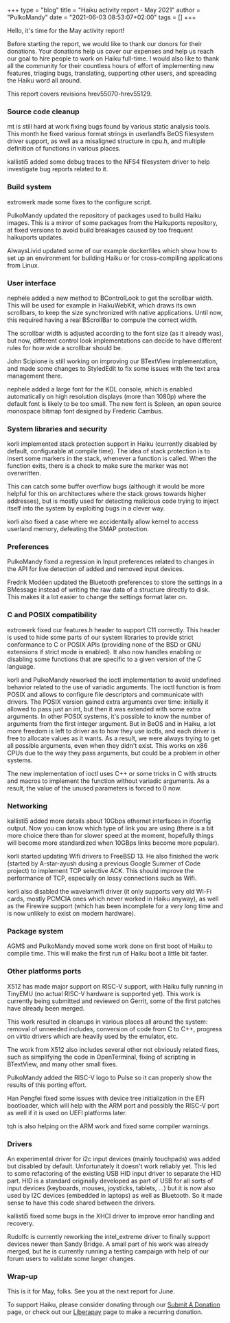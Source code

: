 +++
type = "blog"
title = "Haiku activity report - May 2021"
author = "PulkoMandy"
date = "2021-06-03 08:53:07+02:00"
tags = []
+++

Hello, it's time for the May activity report!

Before starting the report, we would like to thank our donors for their donations. Your donations help us cover our expenses and help us reach our goal to hire people to work on Haiku full-time. I would also like to thank all the community for their countless hours of effort of implementing new features, triaging bugs, translating, supporting other users, and spreading the Haiku word all around.

This report covers revisions hrev55070-hrev55129.

<h3>Source code cleanup</h3>

mt is still hard at work fixing bugs found by various static analysis tools.
This month he fixed various format strings in userlandfs BeOS filesystem driver support, as well as a misaligned structure in cpu.h, and multiple definition of functions in various places.

kallisti5 added some debug traces to the NFS4 filesystem driver to help investigate bug reports related to it.

<h3>Build system</h3>

extrowerk made some fixes to the configure script.

PulkoMandy updated the repository of packages used to build Haiku images. This is a mirror of some packages from the Haikuports repository, at fixed versions to avoid build breakages caused by too frequent haikuports updates.

AlwaysLivid updated some of our example dockerfiles which show how to set up an environment for building Haiku or for cross-compiling applications from Linux.

<h3>User interface</h3>

nephele added a new method to BControlLook to get the scrollbar width. This will be used for example in HaikuWebKit, which draws its own scrollbars, to keep the size synchronized with native applications. Until now, this required having a real BScrollBar to compute the correct width.

The scrollbar width is adjusted according to the font size (as it already was), but now, different control look implementations can decide to have different rules for how wide a scrollbar should be.

John Scipione is still working on improving our BTextView implementation, and made some changes to StyledEdit to fix some issues with the text area management there.

nephele added a large font for the KDL console, which is enabled automatically on high resolution displays (more than 1080p) where the default font is likely to be too small. The new font is Spleen, an open source monospace bitmap font designed by Frederic Cambus.

<h3>System libraries and security</h3>

korli implemented stack protection support in Haiku (currently disabled by default, configurable at compile time). The idea of stack protection is to insert some markers in the stack, whenever a function is called. When the function exits, there is a check to make sure the marker was not overwritten.

This can catch some buffer overflow bugs (although it would be more helpful for this on architectures where the stack grows towards higher addresses), but is mostly used for detecting malicious code trying to inject itself into the system by exploiting bugs in a clever way.

korli also fixed a case where we accidentally allow kernel to access userland memory, defeating the SMAP protection.

<h3>Preferences</h3>

PulkoMandy fixed a regression in Input preferences related to changes in the API for live detection of added and removed input devices.

Fredrik Modéen updated the Bluetooth preferences to store the settings in a BMessage instead of writing the raw data of a structure directly to disk. This makes it a lot easier to change the settings format later on.

<h3>C and POSIX compatibility</h3>

extrowerk fixed our features.h header to support C11 correctly. This header is used to hide some parts of our system libraries to provide strict conformance to C or POSIX APIs (providing none of the BSD or GNU extensions if strict mode is enabled). It also now handles enabling or disabling some functions that are specific to a given version of the C language.

korli and PulkoMandy reworked the ioctl implementation to avoid undefined behavior related to the use of variadic arguments. The ioctl function is from POSIX and allows to configure file descriptors and communicate with drivers. The POSIX version gained extra arguments over time: initially it allowed to pass just an int, but then it was extended with some extra arguments. In other POSIX systems, it's possible to know the number of arguments from the first integer argument. But in BeOS and in Haiku, a lot more freedom is left to driver as to how they use ioctls, and each driver is free to allocate values as it wants. As a result, we were always trying to get all possible arguments, even when they didn't exist. This works on x86 CPUs due to the way they pass arguments, but could be a problem in other systems.

The new implementation of ioctl uses C++ or some tricks in C with structs and macros to implement the function without variadic arguments. As a result, the value of the unused parameters is forced to 0 now.

<h3>Networking</h3>

kallisti5 added more details about 10Gbps ethernet interfaces in ifconfig output. Now you can know which type of link you are using (there is a bit more choice there than for slower speed at the moment, hopefully things will become more standardized when 10GBps links become more popular).

korli started updating Wifi drivers to FreeBSD 13. He also finished the work (started by A-star-ayush dusing a previous Google Summer of Code project) to implement TCP selective ACK. This should improve the performance of TCP, especially on lossy connections such as Wifi.

korli also disabled the wavelanwifi driver (it only supports very old Wi-Fi cards, mostly PCMCIA ones which never worked in Haiku anyway), as well as the Firewire support (which has been incomplete for a very long time and is now unlikely to exist on modern hardware).

<h3>Package system</h3>

AGMS and PulkoMandy moved some work done on first boot of Haiku to compile time. This will make the first run of Haiku boot a little bit faster.

<h3>Other platforms ports</h3>

X512 has made major support on RISC-V support, with Haiku fully running in TinyEMU (no actual RISC-V hardware is supported yet). This work is currently being submitted and reviewed on Gerrit, some of the first patches have already been merged.

This work resulted in cleanups in various places all around the system: removal of unneeded includes, conversion of code from C to C++, progress on virtio drivers which are heavily used by the emulator, etc.

The work from X512 also includes several other not obviously related fixes, such as simplifying the code in OpenTerminal, fixing of scripting in BTextView, and many other small fixes.

PulkoMandy added the RISC-V logo to Pulse so it can properly show the results of this porting effort.

Han Pengfei fixed some issues with device tree initialization in the EFI bootloader, which will help with the ARM port and possibly the RISC-V port as well if it is used on UEFI platforms later.

tqh is also helping on the ARM work and fixed some compiler warnings.

<h3>Drivers</h3>

An experimental driver for i2c input devices (mainly touchpads) was added but disabled by default. Unfortunately it doesn't work reliably yet. This led to some refactoring of the existing USB HID input driver to separate the HID part. HID is a standard originally developed as part of USB for all sorts of input devices (keyboards, mouses, joysticks, tablets, ...) but it is now also used by I2C devices (embedded in laptops) as well as Bluetooth. So it made sense to have this code shared between the drivers.

kallisti5 fixed some bugs in the XHCI driver to improve error handling and recovery.

Rudolfc is currently reworking the intel_extreme driver to finally support devices newer than Sandy Bridge. A small part of his work was already merged, but he is currently running a testing campaign with help of our forum users to validate some larger changes.

<h3>Wrap-up</h3>

This is it for May, folks. See you at the next report for June.

To support Haiku, please consider donating through our <a href="https://www.haiku-inc.org/donate/">Submit A Donation</a> page, or check out our <a href="https://liberapay.com/haiku.inc/">Liberapay</a> page to make a recurring donation.
